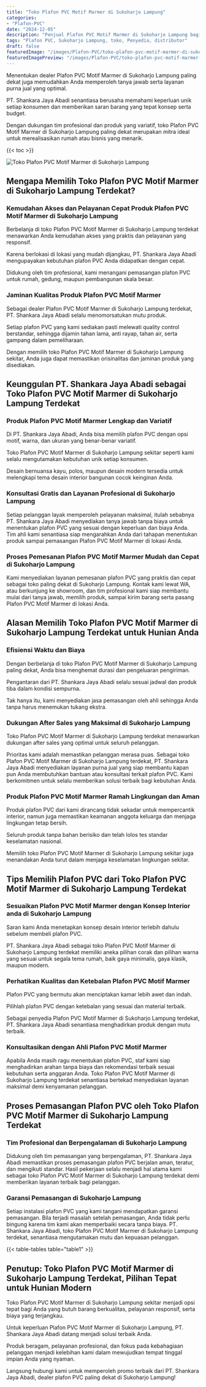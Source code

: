 ```yaml
---
title: "Toko Plafon PVC Motif Marmer di Sukoharjo Lampung"
categories:
- "Plafon-PVC"
date: "2024-12-05"
description: "Penjual Plafon PVC Motif Marmer di Sukoharjo Lampung bagi hunian, perkantoran, serta toko. Plafon terbaik, variasi motif, pilihan warna elegan, dengan jasa pemasangan oleh tim ahli dan kepastian resmi!|Layanan penjualan Plafon PVC Motif Marmer di Sukoharjo Lampung untuk keperluan rumah, perkantoran, atau toko, beserta material terbaik dan pemasangan oleh tim berpengalaman dan garansi resmi.|Solusi Plafon PVC Motif Marmer di Sukoharjo Lampung yang andal untuk hunian, office, dan ritel, dengan plafon berkualitas dan penempatan dikerjakan oleh tim berpengalaman serta jaminan resmi.|Penjualan Plafon PVC Motif Marmer di Sukoharjo Lampung bagi rumah, perkantoran, serta gerai, dengan material berkualitas dan pemasangan ditangani oleh teknisi berpengalaman, dilengkapi beserta kepastian resmi.}"
tags: "Plafon PVC, Sukoharjo Lampung, toko, Penyedia, distributor"
draft: false
featuredImage: "/images/Plafon-PVC/toko-plafon-pvc-motif-marmer-di-sukoharjo-lampung.png"
featuredImagePreview: "/images/Plafon-PVC/toko-plafon-pvc-motif-marmer-di-sukoharjo-lampung.png"
---
```


Menentukan dealer Plafon PVC Motif Marmer di Sukoharjo Lampung paling dekat juga memudahkan Anda memperoleh tanya jawab serta layanan purna jual yang optimal.

PT. Shankara Jaya Abadi senantiasa berusaha memahami keperluan unik setiap konsumen dan memberikan saran barang yang tepat konsep serta budget.

Dengan dukungan tim profesional dan produk yang variatif, toko Plafon PVC Motif Marmer di Sukoharjo Lampung paling dekat merupakan mitra ideal untuk merealisasikan rumah atau bisnis yang menarik.

{{< toc >}}

![Toko Plafon PVC Motif Marmer di Sukoharjo Lampung](/images/Plafon-PVC/Toko-Plafon-PVC-Motif-Marmer-di-Sukoharjo-Lampung.png)

## Mengapa Memilih Toko Plafon PVC Motif Marmer di Sukoharjo Lampung Terdekat?

### Kemudahan Akses dan Pelayanan Cepat Produk Plafon PVC Motif Marmer di Sukoharjo Lampung

Berbelanja di toko Plafon PVC Motif Marmer di Sukoharjo Lampung terdekat menawarkan Anda kemudahan akses yang praktis dan pelayanan yang responsif.

Karena berlokasi di lokasi yang mudah dijangkau, PT. Shankara Jaya Abadi mengupayakan kebutuhan plafon PVC Anda didapatkan dengan cepat.

Didukung oleh tim profesional, kami menangani pemasangan plafon PVC untuk rumah, gedung, maupun pembangunan skala besar.

### Jaminan Kualitas Produk Plafon PVC Motif Marmer

Sebagai dealer Plafon PVC Motif Marmer di Sukoharjo Lampung terdekat, PT. Shankara Jaya Abadi selalu menomorsatukan mutu produk.

Setiap plafon PVC yang kami sediakan pasti melewati quality control berstandar, sehingga dijamin tahan lama, anti rayap, tahan air, serta gampang dalam pemeliharaan.

Dengan memilih toko Plafon PVC Motif Marmer di Sukoharjo Lampung sekitar, Anda juga dapat memastikan orisinalitas dan jaminan produk yang disediakan.

## Keunggulan PT. Shankara Jaya Abadi sebagai Toko Plafon PVC Motif Marmer di Sukoharjo Lampung Terdekat

### Produk Plafon PVC Motif Marmer Lengkap dan Variatif

Di PT. Shankara Jaya Abadi, Anda bisa memilih plafon PVC dengan opsi motif, warna, dan ukuran yang benar-benar variatif.

Toko Plafon PVC Motif Marmer di Sukoharjo Lampung sekitar seperti kami selalu mengutamakan kebutuhan unik setiap konsumen.

Desain bernuansa kayu, polos, maupun desain modern tersedia untuk melengkapi tema desain interior bangunan cocok keinginan Anda.

### Konsultasi Gratis dan Layanan Profesional di Sukoharjo Lampung

Setiap pelanggan layak memperoleh pelayanan maksimal, itulah sebabnya PT. Shankara Jaya Abadi menyediakan tanya jawab tanpa biaya untuk menentukan plafon PVC yang sesuai dengan keperluan dan biaya Anda. Tim ahli kami senantiasa siap mengarahkan Anda dari tahapan menentukan produk sampai pemasangan Plafon PVC Motif Marmer di lokasi Anda.

### Proses Pemesanan Plafon PVC Motif Marmer Mudah dan Cepat di Sukoharjo Lampung

Kami menyediakan layanan pemesanan plafon PVC yang praktis dan cepat sebagai toko paling dekat di Sukoharjo Lampung. Kontak kami lewat WA, atau berkunjung ke showroom, dan tim profesional kami siap membantu mulai dari tanya jawab, memilih produk, sampai kirim barang serta pasang Plafon PVC Motif Marmer di lokasi Anda.

## Alasan Memilih Toko Plafon PVC Motif Marmer di Sukoharjo Lampung Terdekat untuk Hunian Anda

### Efisiensi Waktu dan Biaya

Dengan berbelanja di toko Plafon PVC Motif Marmer di Sukoharjo Lampung paling dekat, Anda bisa menghemat durasi dan pengeluaran pengiriman.

Pengantaran dari PT. Shankara Jaya Abadi selalu sesuai jadwal dan produk tiba dalam kondisi sempurna.

Tak hanya itu, kami menyediakan jasa pemasangan oleh ahli sehingga Anda tanpa harus menemukan tukang ekstra.

### Dukungan After Sales yang Maksimal di Sukoharjo Lampung

Toko Plafon PVC Motif Marmer di Sukoharjo Lampung terdekat menawarkan dukungan after sales yang optimal untuk seluruh pelanggan.

Prioritas kami adalah memastikan pelanggan merasa puas. Sebagai toko Plafon PVC Motif Marmer di Sukoharjo Lampung terdekat, PT. Shankara Jaya Abadi menyediakan layanan purna jual yang siap membantu kapan pun Anda membutuhkan bantuan atau konsultasi terkait plafon PVC. Kami berkomitmen untuk selalu memberikan solusi terbaik bagi kebutuhan Anda.

### Produk Plafon PVC Motif Marmer Ramah Lingkungan dan Aman

Produk plafon PVC dari kami dirancang tidak sekadar untuk mempercantik interior, namun juga memastikan keamanan anggota keluarga dan menjaga lingkungan tetap bersih.

Seluruh produk tanpa bahan berisiko dan telah lolos tes standar keselamatan nasional.

Memilih toko Plafon PVC Motif Marmer di Sukoharjo Lampung sekitar juga menandakan Anda turut dalam menjaga keselamatan lingkungan sekitar.

## Tips Memilih Plafon PVC dari Toko Plafon PVC Motif Marmer di Sukoharjo Lampung Terdekat

### Sesuaikan Plafon PVC Motif Marmer dengan Konsep Interior anda di Sukoharjo Lampung

Saran kami Anda menetapkan konsep desain interior terlebih dahulu sebelum membeli plafon PVC.

PT. Shankara Jaya Abadi sebagai toko Plafon PVC Motif Marmer di Sukoharjo Lampung terdekat memiliki aneka pilihan corak dan pilihan warna yang sesuai untuk segala tema rumah, baik gaya minimalis, gaya klasik, maupun modern.

### Perhatikan Kualitas dan Ketebalan Plafon PVC Motif Marmer

Plafon PVC yang bermutu akan menciptakan kamar lebih awet dan indah.

Pilihlah plafon PVC dengan ketebalan yang sesuai dan material terbaik.

Sebagai penyedia Plafon PVC Motif Marmer di Sukoharjo Lampung terdekat, PT. Shankara Jaya Abadi senantiasa menghadirkan produk dengan mutu terbaik.

### Konsultasikan dengan Ahli Plafon PVC Motif Marmer

Apabila Anda masih ragu menentukan plafon PVC, staf kami siap menghadirkan arahan tanpa biaya dan rekomendasi terbaik sesuai kebutuhan serta anggaran Anda. Toko Plafon PVC Motif Marmer di Sukoharjo Lampung terdekat senantiasa bertekad menyediakan layanan maksimal demi kenyamanan pelanggan.

## Proses Pemasangan Plafon PVC oleh Toko Plafon PVC Motif Marmer di Sukoharjo Lampung Terdekat

### Tim Profesional dan Berpengalaman di Sukoharjo Lampung

Didukung oleh tim pemasangan yang berpengalaman, PT. Shankara Jaya Abadi memastikan proses pemasangan plafon PVC berjalan aman, teratur, dan mengikuti standar. Hasil pekerjaan selalu menjadi hal utama kami sebagai toko Plafon PVC Motif Marmer di Sukoharjo Lampung terdekat demi memberikan layanan terbaik bagi pelanggan.

### Garansi Pemasangan di Sukoharjo Lampung

Setiap instalasi plafon PVC yang kami tangani mendapatkan garansi pemasangan. Bila terjadi masalah setelah pemasangan, Anda tidak perlu bingung karena tim kami akan memperbaiki secara tanpa biaya. PT. Shankara Jaya Abadi, toko Plafon PVC Motif Marmer di Sukoharjo Lampung terdekat, senantiasa mengutamakan mutu dan kepuasan pelanggan.

{{< table-tables table="table1" >}}

## Penutup: Toko Plafon PVC Motif Marmer di Sukoharjo Lampung Terdekat, Pilihan Tepat untuk Hunian Modern

Toko Plafon PVC Motif Marmer di Sukoharjo Lampung sekitar menjadi opsi tepat bagi Anda yang butuh barang berkualitas, pelayanan responsif, serta biaya yang terjangkau.

Untuk keperluan Plafon PVC Motif Marmer di Sukoharjo Lampung, PT. Shankara Jaya Abadi datang menjadi solusi terbaik Anda.

Produk beragam, pelayanan profesional, dan fokus pada kebahagiaan pelanggan menjadi kelebihan kami dalam mewujudkan tempat tinggal impian Anda yang nyaman.

Langsung hubungi kami untuk memperoleh promo terbaik dari PT. Shankara Jaya Abadi, dealer plafon PVC paling dekat di Sukoharjo Lampung!
